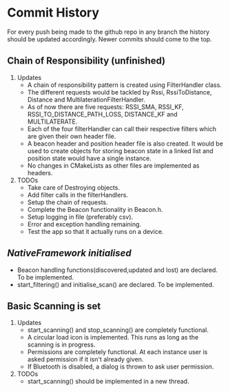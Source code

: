 Commit History
==============
For every push being made to the github repo in any branch the history
should be updated accordingly. Newer commits should come to the top.

## Chain of Responsibility (unfinished)
1. Updates
   - A chain of responsibility pattern is created using FilterHandler class.
   - The different requests would be tackled by Rssi, RssiToDistance, Distance and MultilaterationFilterHandler.
   - As of now there are five requests: RSSI_SMA, RSSI_KF, RSSI_TO_DISTANCE_PATH_LOSS, DISTANCE_KF and MULTILATERATE.
   - Each of the four filterHandler can call their respective filters which are given their own header file.
   - A beacon header and position header file is also created. It would be used to create objects for storing beacon
     state in a linked list and position state would have a single instance.
   - No changes in CMakeLists as other files are implemented as headers.
2. TODOs
   - Take care of Destroying objects.
   - Add filter calls in the filterHandlers.
   - Setup the chain of requests.
   - Complete the Beacon functionality in Beacon.h.
   - Setup logging in file (preferably csv).
   - Error and exception handling remaining.
   - Test the app so that it actually runs on a device.

## *NativeFramework initialised*
- Beacon handling functions(discovered,updated and lost) are declared. To be implemented.
- start_filtering() and initialise_scan() are declared. To be implemented.

## Basic Scanning is set
1. Updates
   - start_scanning() and stop_scanning() are completely functional.
   - A circular load icon is implemented. This runs as long as the scanning is in progress.
   - Permissions are completely functional. At each instance user is asked permission if it isn't already given.
   - If Bluetooth is disabled, a dialog is thrown to ask user permission.
2. TODOs
   - start_scanning() should be implemented in a new thread.

